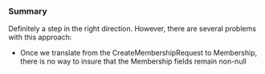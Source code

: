 ### Summary

Definitely a step in the right direction. However, there are several problems with this approach:

- Once we translate from the CreateMembershipRequest to Membership, there is no way to insure that the Membership fields
remain non-null

